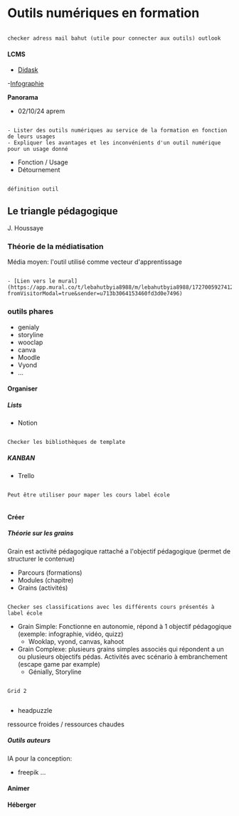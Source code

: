 #  Outils numériques en formation


```{note}

checker adress mail bahut (utile pour connecter aux outils) outlook

```

#### LCMS

- [Didask](https://votre-espace.didask.com/)








-[Infographie](https://www.pedagogie.ac-aix-marseille.fr/upload/docs/application/pdf/2017-06/le_numerique_au_service_des_sciences_cognitives.pdf)


**Panorama**


- 02/10/24 aprem

```{admonition} Objectif(s) pédagogique(s)

- Lister des outils numériques au service de la formation en fonction de leurs usages
- Expliquer les avantages et les inconvénients d'un outil numérique pour un usage donné

```

- Fonction / Usage 
- Détournement

```{note}

définition outil

```

## Le triangle pédagogique

J. Houssaye


### Théorie de la médiatisation

Média moyen: l'outil utilisé comme vecteur d'apprentissage


```{note} Exercice avec Mural

- [Lien vers le mural](https://app.mural.co/t/lebahutbyia8988/m/lebahutbyia8988/1727005927412/df014684032dbf7fc86ecb4f914d6d3052384bc5?fromVisitorModal=true&sender=u713b3064153460fd3d0e7496)

```

### outils phares

- genialy
- storyline
- wooclap
- canva
- Moodle
- Vyond
- ...


#### Organiser

##### Lists

- Notion 

```{note}

Checker les bibliothèques de template

```

##### KANBAN

- Trello

```{note}

Peut être utiliser pour maper les cours label école


```

#### Créer

##### Théorie sur les grains

Grain est activité pédagogique rattaché a l'objectif pédagogique (permet de structurer le contenue)

- Parcours (formations)
- Modules (chapitre)
- Grains (activités)

```{note}

Checker ses classifications avec les différents cours présentés à label école

```

- Grain Simple: Fonctionne en autonomie, répond à 1 objectif pédagogique (exemple: infographie, vidéo, quizz) 
    - Wooklap, vyond, canvas, kahoot 
- Grain Complexe: plusieurs grains simples associés qui répondent a un ou plusieurs objectifs pédas. Activités avec scénario à embranchement (escape game par example)
    - Génially, Storyline

```{note}

Grid 2 


```

- headpuzzle

ressource froides / ressources chaudes

##### Outils auteurs

IA pour la conception:

- freepik ...

#### Animer



#### Héberger